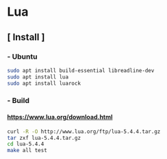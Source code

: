 # Lua

## [ Install ]

### - Ubuntu

```sh
sudo apt install build-essential libreadline-dev
sudo apt install lua
sudo apt install luarock
```

### - Build 

#### https://www.lua.org/download.html

```sh
curl -R -O http://www.lua.org/ftp/lua-5.4.4.tar.gz
tar zxf lua-5.4.4.tar.gz
cd lua-5.4.4
make all test
```
